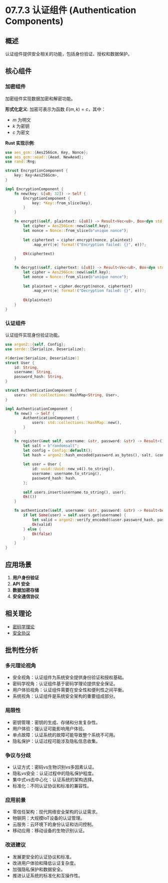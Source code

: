 # 07.7.3 认证组件 (Authentication Components)

## 概述

认证组件提供安全相关的功能，包括身份验证、授权和数据保护。

## 核心组件

### 加密组件

加密组件实现数据加密和解密功能。

**形式化定义**: 加密可表示为函数 $E(m, k) = c$，其中：

- $m$ 为明文
- $k$ 为密钥
- $c$ 为密文

**Rust 实现示例**:

```rust
use aes_gcm::{Aes256Gcm, Key, Nonce};
use aes_gcm::aead::{Aead, NewAead};
use rand::Rng;

struct EncryptionComponent {
    key: Key<Aes256Gcm>,
}

impl EncryptionComponent {
    fn new(key: &[u8; 32]) -> Self {
        EncryptionComponent {
            key: *Key::from_slice(key),
        }
    }

    fn encrypt(&self, plaintext: &[u8]) -> Result<Vec<u8>, Box<dyn std::error::Error>> {
        let cipher = Aes256Gcm::new(&self.key);
        let nonce = Nonce::from_slice(b"unique nonce");
        
        let ciphertext = cipher.encrypt(nonce, plaintext)
            .map_err(|e| format!("Encryption failed: {}", e))?;
        
        Ok(ciphertext)
    }

    fn decrypt(&self, ciphertext: &[u8]) -> Result<Vec<u8>, Box<dyn std::error::Error>> {
        let cipher = Aes256Gcm::new(&self.key);
        let nonce = Nonce::from_slice(b"unique nonce");
        
        let plaintext = cipher.decrypt(nonce, ciphertext)
            .map_err(|e| format!("Decryption failed: {}", e))?;
        
        Ok(plaintext)
    }
}
```

### 认证组件

认证组件实现身份验证功能。

```rust
use argon2::{self, Config};
use serde::{Serialize, Deserialize};

#[derive(Serialize, Deserialize)]
struct User {
    id: String,
    username: String,
    password_hash: String,
}

struct AuthenticationComponent {
    users: std::collections::HashMap<String, User>,
}

impl AuthenticationComponent {
    fn new() -> Self {
        AuthenticationComponent {
            users: std::collections::HashMap::new(),
        }
    }

    fn register(&mut self, username: &str, password: &str) -> Result<(), Box<dyn std::error::Error>> {
        let salt = b"randomsalt";
        let config = Config::default();
        let hash = argon2::hash_encoded(password.as_bytes(), salt, &config)?;
        
        let user = User {
            id: uuid::Uuid::new_v4().to_string(),
            username: username.to_string(),
            password_hash: hash,
        };
        
        self.users.insert(username.to_string(), user);
        Ok(())
    }

    fn authenticate(&self, username: &str, password: &str) -> Result<bool, Box<dyn std::error::Error>> {
        if let Some(user) = self.users.get(username) {
            let valid = argon2::verify_encoded(&user.password_hash, password.as_bytes())?;
            Ok(valid)
        } else {
            Ok(false)
        }
    }
}
```

## 应用场景

1. **用户身份验证**
2. **API 安全**
3. **数据加密存储**
4. **安全通信协议**

## 相关理论

- [密码学理论](README.md)
- [安全协议](README.md)

## 批判性分析

### 多元理论视角

- 安全视角：认证组件为系统安全提供身份验证和授权基础。
- 密码学视角：认证组件基于密码学理论提供安全保证。
- 用户体验视角：认证组件需要在安全性和便利性之间平衡。
- 系统视角：认证组件是系统安全架构的重要组成部分。

### 局限性

- 密钥管理：密钥的生成、存储和分发复杂性。
- 用户体验：强认证可能影响用户体验。
- 单点故障：认证系统的故障可能导致整个系统不可用。
- 隐私保护：认证过程可能涉及隐私信息收集。

### 争议与分歧

- 认证方式：密码vs生物识别vs多因素认证。
- 隐私vs安全：认证过程中的隐私保护程度。
- 集中式vs去中心化：认证系统的架构选择。
- 标准化：不同认证协议和标准的兼容性。

### 应用前景

- 零信任架构：现代网络安全架构的认证需求。
- 物联网：大规模IoT设备的认证管理。
- 云服务：云环境下的身份认证和访问控制。
- 移动应用：移动设备的生物识别认证。

### 改进建议

- 发展更安全的认证协议和标准。
- 改进用户体验和降低认证复杂度。
- 加强隐私保护和数据安全。
- 推进认证系统的标准化和互操作性。
